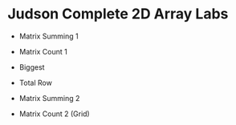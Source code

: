 # Judson Complete 2D Array Labs

- Matrix Summing 1

- Matrix Count 1

- Biggest

- Total Row

- Matrix Summing 2

- Matrix Count 2 (Grid)

